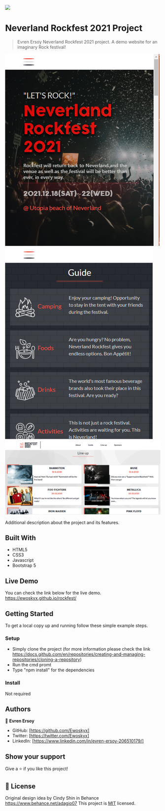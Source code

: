 ![](https://img.shields.io/badge/Microverse-blueviolet)

# Neverland Rockfest 2021 Project

> Evren Ersoy  Neverland Rockfest 2021 project. A demo website for an imaginary 
Rock festival!

![screenshot mobile](./Nrf-1.PNG)<br />
![screenshot mobile guide](./nrf-2.PNG)<br />
![screenshot desktop](./nrf-3.PNG)<br />

Additional description about the project and its features.

## Built With

- HTML5 
- CSS3
- Javascript
- Bootstrap 5


## Live Demo

You can check the link below for the live demo.
https://ewoskyx.github.io/rockfest/


## Getting Started

To get a local copy up and running follow these simple example steps.

### Setup
- Simply clone the project (for more information please check the link https://docs.github.com/en/repositories/creating-and-managing-repositories/cloning-a-repository)
- Run the cmd promt
- Type "npm install" for the dependencies

### Install

Not required



## Authors

👤 **Evren Ersoy**

- GitHub: [https://github.com/Ewoskyx]
- Twitter: [https://twitter.com/Ewoskyx]
- LinkedIn: [https://www.linkedin.com/in/evren-ersoy-206510179/]

## Show your support

Give a ⭐️ if you like this project!

## 📝 License
Original design idea by Cindy Shin in Behance
https://www.behance.net/adagio07
This project is [MIT](./MIT.md) licensed.

